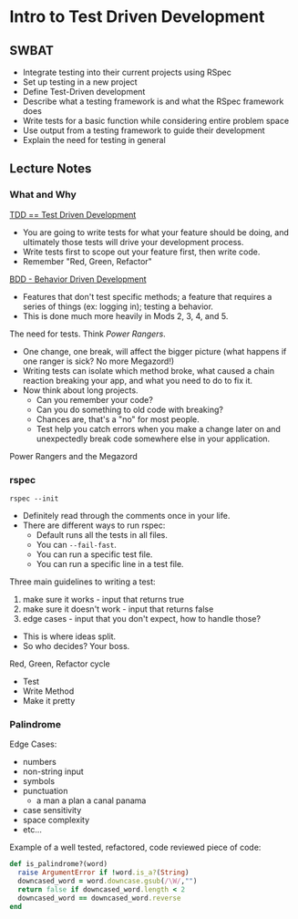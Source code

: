 Intro to Test Driven Development
================================

## SWBAT

* Integrate testing into their current projects using RSpec
* Set up testing in a new project
* Define Test-Driven development
* Describe what a testing framework is and what the RSpec framework does
* Write tests for a basic function while considering entire problem space
* Use output from a testing framework to guide their development
* Explain the need for testing in general

## Lecture Notes

### What and Why

[TDD == Test Driven Development](https://en.wikipedia.org/wiki/Test-driven_development)
- You are going to write tests for what your feature should be doing, and ultimately those tests will drive your development process.
- Write tests first to scope out your feature first, then write code.
- Remember "Red, Green, Refactor"

[BDD - Behavior Driven Development](https://en.wikipedia.org/wiki/Behavior-driven_development)
- Features that don't test specific methods; a feature that requires a series of things (ex: logging in); testing a behavior.
- This is done much more heavily in Mods 2, 3, 4, and 5.

The need for tests. Think _Power Rangers_.
- One change, one break, will affect the bigger picture (what happens if one ranger is sick? No more Megazord!)
- Writing tests can isolate which method broke, what caused a chain reaction breaking your app, and what you need to do to fix it.
- Now think about long projects.
  - Can you remember your code?
  - Can you do something to old code with breaking?
  - Chances are, that's a "no" for most people.
  - Test help you catch errors when you make a change later on and unexpectedly break code somewhere else in your application.

Power Rangers and the Megazord

### rspec

`rspec --init`

- Definitely read through the comments once in your life.
- There are different ways to run rspec:
  - Default runs all the tests in all files.
  - You can `--fail-fast`.
  - You can run a specific test file.
  - You can run a specific line in a test file.

Three main guidelines to writing a test:

1. make sure it works - input that returns true
2. make sure it doesn't work - input that returns false
3. edge cases - input that you don't expect, how to handle those?
  - This is where ideas split.
  - So who decides? Your boss.

Red, Green, Refactor cycle
- Test
- Write Method
- Make it pretty

### Palindrome

Edge Cases:
- numbers
- non-string input
- symbols
- punctuation
  - a man a plan a canal panama
- case sensitivity
- space complexity
- etc...

Example of a well tested, refactored, code reviewed piece of code:

```ruby
def is_palindrome?(word)
  raise ArgumentError if !word.is_a?(String)
  downcased_word = word.downcase.gsub(/\W/,"")
  return false if downcased_word.length < 2
  downcased_word == downcased_word.reverse
end
```
